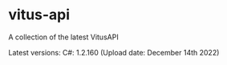 # vitus-api
A collection of the latest VitusAPI

Latest versions:
C#: 1.2.160 (Upload date: December 14th 2022)
